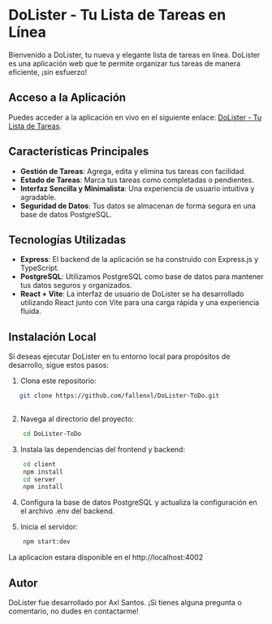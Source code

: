 # DoLister - Tu Lista de Tareas en Línea

Bienvenido a DoLister, tu nueva y elegante lista de tareas en línea. DoLister es una aplicación web que te permite organizar tus tareas de manera eficiente, ¡sin esfuerzo!

## Acceso a la Aplicación

Puedes acceder a la aplicación en vivo en el siguiente enlace: [DoLister - Tu Lista de Tareas](https://dolister-todo-production.up.railway.app/).

## Características Principales

- **Gestión de Tareas**: Agrega, edita y elimina tus tareas con facilidad.
- **Estado de Tareas**: Marca tus tareas como completadas o pendientes.
- **Interfaz Sencilla y Minimalista**: Una experiencia de usuario intuitiva y agradable.
- **Seguridad de Datos**: Tus datos se almacenan de forma segura en una base de datos PostgreSQL.

## Tecnologías Utilizadas

- **Express**: El backend de la aplicación se ha construido con Express.js y TypeScript.
- **PostgreSQL**: Utilizamos PostgreSQL como base de datos para mantener tus datos seguros y organizados.
- **React + Vite**: La interfaz de usuario de DoLister se ha desarrollado utilizando React junto con Vite para una carga rápida y una experiencia fluida.

## Instalación Local

Si deseas ejecutar DoLister en tu entorno local para propósitos de desarrollo, sigue estos pasos:

1. Clona este repositorio:

```bash
   git clone https://github.com/fallenxl/DoLister-ToDo.git
  
```
2. Navega al directorio del proyecto:
```bash
    cd DoLister-ToDo
```
3. Instala las dependencias del frontend y backend:
```bash
    cd client
    npm install
    cd server
    npm install
```
4. Configura la base de datos PostgreSQL y actualiza la configuración en el archivo .env del backend.

5. Inicia el servidor:
```bash
    npm start:dev
```

La aplicacion estara disponible en el http://localhost:4002

## Autor
DoLister fue desarrollado por Axl Santos. ¡Si tienes alguna pregunta o comentario, no dudes en contactarme!

